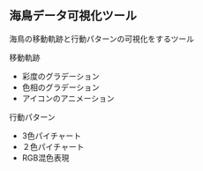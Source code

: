 ## 海鳥データ可視化ツール

海鳥の移動軌跡と行動パターンの可視化をするツール

移動軌跡
- 彩度のグラデーション
- 色相のグラデーション
- アイコンのアニメーション

行動パターン
- 3色パイチャート
- ２色パイチャート
- RGB混色表現

